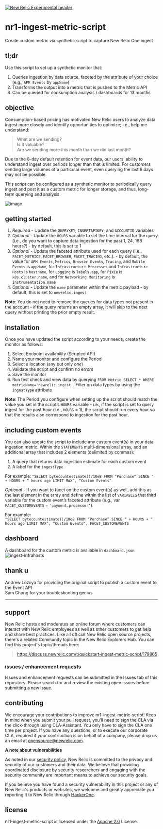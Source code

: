 [![New Relic Experimental header](https://github.com/newrelic/opensource-website/raw/master/src/images/categories/Experimental.png)](https://opensource.newrelic.com/oss-category/#new-relic-experimental)

# nr1-ingest-metric-script  <br>
Create custom metric via synthetic script to capture New Relic One ingest


## tl;dr
Use this script to set up a synthetic monitor that:
  1. Queries ingestion by data source, faceted by the attribute of your choice (e.g., `APM Events` by `appName`)
  2. Transforms the output into a metric that is pushed to the Metric API
  3. Can be queried for consumption analysis / dashboards for 13 months


## objective
Consumption-based pricing has motivated New Relic users to analyze data ingest more closely and identify opportunities to optimize; i.e., help me understand:
> What are we sending?<br>
> Is it valuable?<br>
> Are we sending more this month than we did last month?

Due to the 8-day default retention for event data, our users’ ability to understand ingest over periods longer than that is limited. For customers sending large volumes of a particular event, even querying the last 8 days may not be possible.

This script can be configured as a synthetic monitor to periodically query ingest and post it as a custom metric for longer storage, and thus, long-term querying and analysis.

![image](https://user-images.githubusercontent.com/68360819/148800863-e10d8c8f-aeee-43bc-82bb-790a4131b98b.png)


## getting started
  1. _Required_ - Update the `QUERYKEY`, `INSERTAPIKEY`, and `ACCOUNTID` variables
  2. _Optional_ - Update the `HOURS` variable to set the time interval for the query (i.e., do you want to capture data ingestion for the past 1, 24, 168 hours?) - by default, this is set to 1
  3. _Optional_ - Update the faceted attribute used for each query (i.e., `FACET_METRICS`, `FACET_BROWSER`, `FACET_TRACING`, etc.). - by default, the value for `APM Events`, `Metrics`, `Browser Events`, `Tracing`, and `Mobile Events` is `appName`, for `Infrastructure Processes` and `Infrastructure Hosts` is `hostname`, for `Logging` is `labels.app`, for `Pixie` is `k8s.cluster.name`, and for `Networking Monitoring` is `instrumentation.name`
  5. _Optional_ - Update the `name` parameter within the metric payload - by default, this is set to `newrelic.ingest`

**Note**: You do not need to remove the queries for data types not present in the account - if the query returns an empty array, it will skip to the next query without printing the prior empty result.


## installation
Once you have updated the script according to your needs, create the monitor as follows:
  1. Select Endpoint availability (Scripted API)
  2. Name your monitor and configure the Period
  4. Select a location (any but only _one_)
  5. Validate the script and confirm no errors
  6. Save the monitor
  7. Run test check and view data by querying
      ``FROM Metric SELECT * WHERE metricName='newrelic.ingest'``. Filter on data types by using the `ingestType` attribute

**Note**: The Period you configure when setting up the script should match the value you set in the script’s `HOURS` variable - i.e., if the script is set to query ingest for the past hour (i.e., `HOURS` = 1), the script should run every hour so that the results also correspond to ingestion for the past hour.

## including custom events
You can also update the script to include any custom event(s) in your data ingestion metric. Within the `STATEMENTS` multi-dimensional array, add an additional array that includes 2 elements (delimited by commas):
  1. A query that returns data ingestion estimate for each custom event
  2. A label for the `ingestType`

For example:
``"SELECT bytecountestimate()/10e8 FROM “Purchase” SINCE “ + HOURS + “ hours ago LIMIT MAX”, “Custom Events”``

_Optional_ - If you want to facet on the custom event(s) as well, add this as the last element in the array and  define within the list of `VARIABLES` that third variable for the custom event’s faceted attribute (e.g., var `FACET_CUSTOMEVENTS` = `'payment.processor’`).

For example:<br>
``"SELECT bytecountestimate()/10e8 FROM “Purchase” SINCE “ + HOURS + “ hours ago LIMIT MAX”, “Custom Events”, FACET_CUSTOMEVENTS``


## dashboard
A dashboard for the custom metric is available in `dashboard.json`
![ingest-infrahosts](https://user-images.githubusercontent.com/68360819/151472717-39152e08-c9f3-4cf9-9517-a63b73a6643d.png)



## thank u
Andrew Lozoya for providing the original script to publish a custom event to the Event API<br>
Sam Chung for your troubleshooting genius


---

## support
New Relic hosts and moderates an online forum where customers can interact with New Relic employees as well as other customers to get help and share best practices. Like all official New Relic open source projects, there's a related Community topic in the New Relic Explorers Hub. You can find this project's topic/threads here:

>https://discuss.newrelic.com/t/quickstart-ingest-metric-script/179865

### issues / enhancement requests
Issues and enhancement requests can be submitted in the Issues tab of this repository. Please search for and review the existing open issues before submitting a new issue.

## contributing
We encourage your contributions to improve nr1-ingest-metric-script! Keep in mind when you submit your pull request, you'll need to sign the CLA via the click-through using CLA-Assistant. You only have to sign the CLA one time per project.
If you have any questions, or to execute our corporate CLA, required if your contribution is on behalf of a company,  please drop us an email at opensource@newrelic.com.

**A note about vulnerabilities**

As noted in our [security policy](../../security/policy), New Relic is committed to the privacy and security of our customers and their data. We believe that providing coordinated disclosure by security researchers and engaging with the security community are important means to achieve our security goals.

If you believe you have found a security vulnerability in this project or any of New Relic's products or websites, we welcome and greatly appreciate you reporting it to New Relic through [HackerOne](https://hackerone.com/newrelic).

## license
nr1-ingest-metric-script is licensed under the [Apache 2.0](http://apache.org/licenses/LICENSE-2.0.txt) License.
